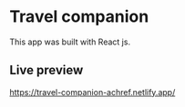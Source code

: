 # Travel companion
This app was built with React js.

## Live preview 

https://travel-companion-achref.netlify.app/
